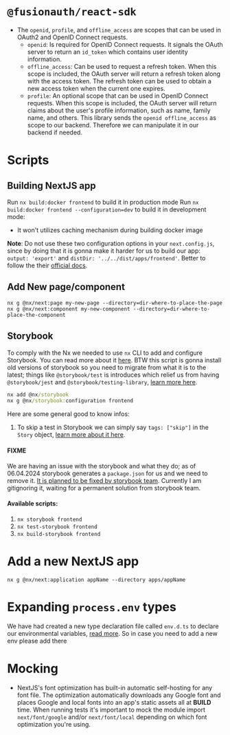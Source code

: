 # `@fusionauth/react-sdk`

- The `openid`, `profile`, and `offline_access` are scopes that can be used in OAuth2 and OpenID Connect requests.
  - `openid`: Is required for OpenID Connect requests. It signals the OAuth server to return an `id_token` which contains user identity information.
  - `offline_access`: Can be used to request a refresh token. When this scope is included, the OAuth server will return a refresh token along with the access token. The refresh token can be used to obtain a new access token when the current one expires.
  - `profile`: An optional scope that can be used in OpenID Connect requests. When this scope is included, the OAuth server will return claims about the user's profile information, such as name, family name, and others. This library sends the `openid offline_access` as scope to our backend. Therefore we can manipulate it in our backend if needed.

# Scripts

## Building NextJS app

Run `nx build:docker frontend` to build it in production mode
Run `nx build:docker frontend --configuration=dev` to build it in development mode:

- It won't utilizes caching mechanism during building docker image

**Note**: Do not use these two configuration options in your `next.config.js`, since by doing that it is gonna make it harder for us to build our app: `output: 'export'` and `distDir: '../../dist/apps/frontend'`. Better to follow the their [official docs](https://nextjs.org/docs/app/building-your-application/deploying#docker-image).

## Add New page/component

```cli
nx g @nx/next:page my-new-page --directory=dir-where-to-place-the-page
nx g @nx/next:component my-new-component --directory=dir-where-to-place-the-component
```

## Storybook

To comply with the Nx we needed to use `nx` CLI to add and configure Storybook. You can read more about it [here](https://nx.dev/nx-api/storybook). BTW this script is gonna install old versions of storybook so you need to migrate from what it is to the latest; things like `@storybook/test` is introduces which relief us from having `@storybook/jest` and `@storybook/testing-library`, [learn more here](https://storybook.js.org/blog/storybook-test/).

```cmd
nx add @nx/storybook
nx g @nx/storybook:configuration frontend
```

Here are some general good to know infos:

1. To skip a test in Storybook we can simply say `tags: ["skip"]` in the `Story` object, [learn more about it here](https://github.com/storybookjs/test-runner?tab=readme-ov-file#filtering-tests-experimental).

#### FIXME

We are having an issue with the storybook and what they do; as of 06.04.2024 storybook generates a `package.json` for us and we need to remove it. [It is planned to be fixed by storybook team](https://github.com/storybookjs/storybook/issues/26263). Currently I am gitignoring it, waiting for a permanent solution from storybook team.

#### Available scripts:

1. `nx storybook frontend`
2. `nx test-storybook frontend`
3. `nx build-storybook frontend`

# Add a new NextJS app

```cli
nx g @nx/next:application appName --directory apps/appName
```

# Expanding `process.env` types

We have had created a new type declaration file called `env.d.ts` to declare our environmental variables, [read more](https://nextjs.org/docs/pages/building-your-application/configuring/typescript#custom-type-declarations). So in case you need to add a new env please add there

# Mocking

- NextJS's font optimization has built-in automatic self-hosting for any font file. The optimization automatically downloads any Google font and places Google and local fonts into an app's static assets all at **BUILD** time. When running tests it's important to mock the module import `next/font/google` and/or `next/font/local` depending on which font optimization you're using.
